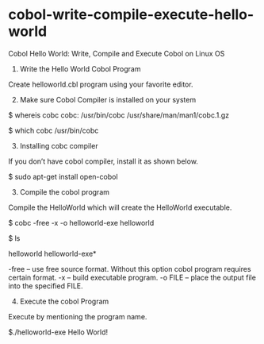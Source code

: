 # cobol-write-compile-execute-hello-world
Cobol Hello World: Write, Compile and Execute Cobol on Linux OS

1. Write the Hello World Cobol Program

  Create helloworld.cbl program using your favorite editor.

2. Make sure Cobol Compiler is installed on your system

  $ whereis cobc
  cobc: /usr/bin/cobc /usr/share/man/man1/cobc.1.gz

  $ which cobc
  /usr/bin/cobc

3. Installing cobc compiler

If you don’t have cobol compiler, install it as shown below.

  $ sudo apt-get install open-cobol

3. Compile the cobol program

Compile the HelloWorld which will create the HelloWorld executable.

  $ cobc -free -x -o helloworld-exe helloworld

  $ ls
  
  helloworld  helloworld-exe*

-free – use free source format. Without this option cobol program requires certain format.
-x – build executable program.
-o FILE – place the output file into the specified FILE.

4. Execute the cobol Program

Execute by mentioning the program name.

  $./helloworld-exe
  Hello World!
